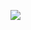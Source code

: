 ![](//www.plantuml.com/plantuml/png/bL51gXD14DttAOg_KJ_cW_lF9q8G5r4q8IjnqJDTIThfwGvLFMb40i4Bk7ERAmGYk34vGy-DR7Koav0eE8kXUE_LgrTTVVQIV5KQuRKt29DNmrxyLd-DsxYhr-d_8suX5OVuFUxYeLxNdnEuZ_lw2yHDt0XXSEh1Eo0zctjGcZ3tsbaXkD1s8KcMaBjouInQF_OV3KAQzam8wnJ2pVtzIyV-uU4698Cgu9E0z1svWSiBfCGs-2dtWfprQ1K4p82HbaYDpJJmXVgvfgbnuL8ihuW7qijCCfuh5P-a0517qPkqm8nm_7ROigk_pkTyZgeotNZzZwoE2YHuFCBqW6LQ5Ub9cveksaQeD9z79XP_ugowzvuanIE6Z5pWLbXbpMxjgU3TxTq7VWgtTtDVclUd3WDSed6BApOg_8_FQmmC0JFM7hbni865K0oztgypDfNiAjrX9AZ5gCMghEqDsR4v4QdyRTv7gwhI_0G0)
